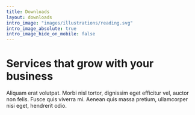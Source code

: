 ```yaml
---
title: Downloads
layout: downloads
intro_image: "images/illustrations/reading.svg"
intro_image_absolute: true
intro_image_hide_on_mobile: false
---
```


# Services that grow with your business

Aliquam erat volutpat. Morbi nisl tortor, dignissim eget efficitur vel, auctor non felis. Fusce quis viverra mi. Aenean quis massa pretium, ullamcorper nisi eget, hendrerit odio.
